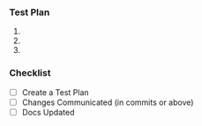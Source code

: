 ### Test Plan

1. 
1. 
1. 

### Checklist

- [ ] Create a Test Plan
- [ ] Changes Communicated (in commits or above)
- [ ] Docs Updated
